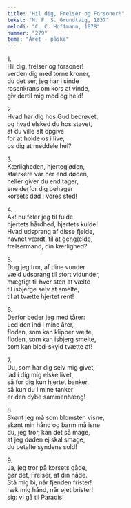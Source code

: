 ```yaml
---
title: "Hil dig, Frelser og Forsoner!"
tekst: "N. F. S. Grundtvig, 1837"
melodi: "C. C. Hoffmann, 1878"
nummer: "279"
tema: "Året - påske"
---
```

1.<br>
Hil dig, frelser og forsoner!<br>
verden dig med torne kroner,<br>
du det ser, jeg har i sinde<br>
rosenkrans om kors at vinde,<br>
giv dertil mig mod og held!<br>

2.<br>
Hvad har dig hos Gud bedrøvet,<br>
og hvad elsked du hos støvet,<br>
at du ville alt opgive<br>
for at holde os i live,<br>
os dig at meddele hél?<br>

3.<br>
Kærligheden, hjertegløden,<br>
stærkere var her end døden,<br>
heller giver du end tager,<br>
ene derfor dig behager<br>
korsets død i vores sted!<br>

4.<br>
Ak! nu føler jeg til fulde<br>
hjertets hårdhed, hjertets kulde!<br>
Hvad udsprang af disse fjelde,<br>
navnet værdt, til at gengælde,<br>
frelsermand, din kærlighed?<br>

5.<br>
Dog jeg tror, af dine vunder<br>
væld udsprang til stort vidunder,<br>
mægtigt til hver sten at vælte<br>
til isbjerge selv at smelte,<br>
til at tvætte hjertet rent!<br>

6.<br>
Derfor beder jeg med tårer:<br>
Led den ind i mine årer,<br>
floden, som kan klipper vælte,<br>
floden, som kan isbjerg smelte,<br>
som kan blod-skyld tvætte af!<br>

7.<br>
Du, som har dig selv mig givet,<br>
lad i dig mig elske livet,<br>
så for dig kun hjertet banker,<br>
så kun du i mine tanker<br>
er den dybe sammenhæng!<br>

8.<br>
Skønt jeg må som blomsten visne,<br>
skønt min hånd og barm må isne<br>
du, jeg tror, kan det så mage,<br>
at jeg døden ej skal smage,<br>
du betalte syndens sold!<br>

9.<br>
Ja, jeg tror på korsets gåde,<br>
gør det, Frelser, af din nåde.<br>
Stå mig bi, når fjenden frister!<br>
ræk mig hånd, når øjet brister!<br>
sig: vi gå til Paradis!<br>
